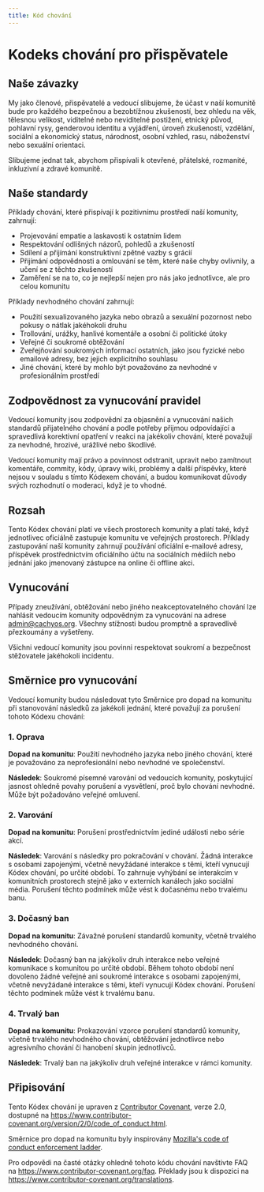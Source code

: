 ```yaml
---
title: Kód chování
---
```


# Kodeks chování pro přispěvatele

## Naše závazky

My jako členové, přispěvatelé a vedoucí slibujeme, že účast v naší komunitě bude pro každého bezpečnou a bezobtížnou zkušeností, bez ohledu na věk, tělesnou velikost, viditelné nebo neviditelné postižení, etnický původ, pohlavní rysy, genderovou identitu a vyjádření, úroveň zkušeností, vzdělání, sociální a ekonomický status, národnost, osobní vzhled, rasu, náboženství nebo sexuální orientaci.

Slibujeme jednat tak, abychom přispívali k otevřené, přátelské, rozmanité, inkluzivní a zdravé komunitě.

## Naše standardy

Příklady chování, které přispívají k pozitivnímu prostředí naší komunity, zahrnují:

* Projevování empatie a laskavosti k ostatním lidem
* Respektování odlišných názorů, pohledů a zkušeností
* Sdílení a přijímání konstruktivní zpětné vazby s grácií
* Přijímání odpovědnosti a omlouvání se těm, které naše chyby ovlivnily, a učení se z těchto zkušeností
* Zaměření se na to, co je nejlepší nejen pro nás jako jednotlivce, ale pro celou komunitu

Příklady nevhodného chování zahrnují:

* Použití sexualizovaného jazyka nebo obrazů a sexuální pozornost nebo pokusy o nátlak jakéhokoli druhu
* Trollování, urážky, hanlivé komentáře a osobní či politické útoky
* Veřejné či soukromé obtěžování
* Zveřejňování soukromých informací ostatních, jako jsou fyzické nebo emailové adresy, bez jejich explicitního souhlasu
* Jiné chování, které by mohlo být považováno za nevhodné v profesionálním prostředí

## Zodpovědnost za vynucování pravidel

Vedoucí komunity jsou zodpovědní za objasnění a vynucování našich standardů přijatelného chování a podle potřeby přijmou odpovídající a spravedlivá korektivní opatření v reakci na jakékoliv chování, které považují za nevhodné, hrozivé, urážlivé nebo škodlivé.

Vedoucí komunity mají právo a povinnost odstranit, upravit nebo zamítnout komentáře, commity, kódy, úpravy wiki, problémy a další příspěvky, které nejsou v souladu s tímto Kódexem chování, a budou komunikovat důvody svých rozhodnutí o moderaci, když je to vhodné.

## Rozsah

Tento Kódex chování platí ve všech prostorech komunity a platí také, když jednotlivec oficiálně zastupuje komunitu ve veřejných prostorech. Příklady zastupování naší komunity zahrnují používání oficiální e-mailové adresy, příspěvek prostřednictvím oficiálního účtu na sociálních médiích nebo jednání jako jmenovaný zástupce na online či offline akci.

## Vynucování

Případy zneužívání, obtěžování nebo jiného neakceptovatelného chování lze nahlásit vedoucím komunity odpovědným za vynucování na adrese admin@cachyos.org.
Všechny stížnosti budou promptně a spravedlivě přezkoumány a vyšetřeny.

Všichni vedoucí komunity jsou povinni respektovat soukromí a bezpečnost stěžovatele jakéhokoli incidentu.

## Směrnice pro vynucování

Vedoucí komunity budou následovat tyto Směrnice pro dopad na komunitu při stanovování následků za jakékoli jednání, které považují za porušení tohoto Kódexu chování:

### 1. Oprava

**Dopad na komunitu**: Použití nevhodného jazyka nebo jiného chování, které je považováno za neprofesionální nebo nevhodné ve společenství.

**Následek**: Soukromé písemné varování od vedoucích komunity, poskytující jasnost ohledně povahy porušení a vysvětlení, proč bylo chování nevhodné. Může být požadováno veřejné omluvení.

### 2. Varování

**Dopad na komunitu**: Porušení prostřednictvím jediné události nebo série akcí.

**Následek**: Varování s následky pro pokračování v chování. Žádná interakce s osobami zapojenými, včetně nevyžádané interakce s těmi, kteří vynucují Kódex chování, po určité období. To zahrnuje vyhýbání se interakcím v komunitních prostorech stejně jako v externích kanálech jako sociální média. Porušení těchto podmínek může vést k dočasnému nebo trvalému banu.

### 3. Dočasný ban

**Dopad na komunitu**: Závažné porušení standardů komunity, včetně trvalého nevhodného chování.

**Následek**: Dočasný ban na jakýkoliv druh interakce nebo veřejné komunikace s komunitou po určité období. Během tohoto období není dovoleno žádné veřejné ani soukromé interakce s osobami zapojenými, včetně nevyžádané interakce s těmi, kteří vynucují Kódex chování. Porušení těchto podmínek může vést k trvalému banu.

### 4. Trvalý ban

**Dopad na komunitu**: Prokazování vzorce porušení standardů komunity, včetně trvalého nevhodného chování, obtěžování jednotlivce nebo agresivního chování či hanobení skupin jednotlivců.

**Následek**: Trvalý ban na jakýkoliv druh veřejné interakce v rámci komunity.


## Připisování

Tento Kódex chování je upraven z [Contributor Covenant][homepage],
verze 2.0, dostupné na
https://www.contributor-covenant.org/version/2/0/code_of_conduct.html.

Směrnice pro dopad na komunitu byly inspirovány [Mozilla's code of conduct
enforcement ladder](https://github.com/mozilla/diversity).

[homepage]: https://www.contributor-covenant.org

Pro odpovědi na časté otázky ohledně tohoto kódu chování navštivte FAQ na
https://www.contributor-covenant.org/faq. Překlady jsou k dispozici na
https://www.contributor-covenant.org/translations.
